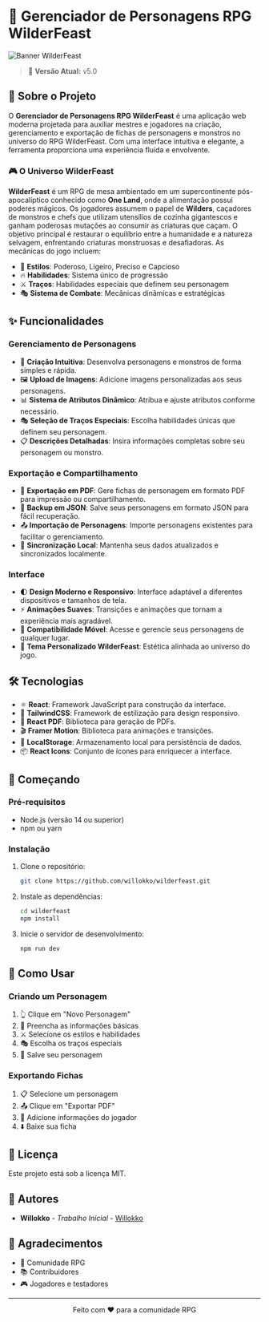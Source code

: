 # 🎲 Gerenciador de Personagens RPG WilderFeast

![Banner WilderFeast](https://i.pinimg.com/736x/87/b8/41/87b8415cb5e53c7f0c6c168b0547824d.jpg)

> 🚀 **Versão Atual:** v5.0

## 🌟 Sobre o Projeto

O **Gerenciador de Personagens RPG WilderFeast** é uma aplicação web moderna projetada para auxiliar mestres e jogadores na criação, gerenciamento e exportação de fichas de personagens e monstros no universo do RPG WilderFeast. Com uma interface intuitiva e elegante, a ferramenta proporciona uma experiência fluida e envolvente.

### 🎮 O Universo WilderFeast

**WilderFeast** é um RPG de mesa ambientado em um supercontinente pós-apocalíptico conhecido como **One Land**, onde a alimentação possui poderes mágicos. Os jogadores assumem o papel de **Wilders**, caçadores de monstros e chefs que utilizam utensílios de cozinha gigantescos e ganham poderosas mutações ao consumir as criaturas que caçam. O objetivo principal é restaurar o equilíbrio entre a humanidade e a natureza selvagem, enfrentando criaturas monstruosas e desafiadoras. As mecânicas do jogo incluem:

- 🎯 **Estilos**: Poderoso, Ligeiro, Preciso e Capcioso
- 🔥 **Habilidades**: Sistema único de progressão
- ⚔️ **Traços**: Habilidades especiais que definem seu personagem
- 🎭 **Sistema de Combate**: Mecânicas dinâmicas e estratégicas

## ✨ Funcionalidades

### Gerenciamento de Personagens

- 📝 **Criação Intuitiva**: Desenvolva personagens e monstros de forma simples e rápida.
- 🖼️ **Upload de Imagens**: Adicione imagens personalizadas aos seus personagens.
- 📊 **Sistema de Atributos Dinâmico**: Atribua e ajuste atributos conforme necessário.
- 🎭 **Seleção de Traços Especiais**: Escolha habilidades únicas que definem seu personagem.
- 📋 **Descrições Detalhadas**: Insira informações completas sobre seu personagem ou monstro.

### Exportação e Compartilhamento

- 📄 **Exportação em PDF**: Gere fichas de personagem em formato PDF para impressão ou compartilhamento.
- 💾 **Backup em JSON**: Salve seus personagens em formato JSON para fácil recuperação.
- 📤 **Importação de Personagens**: Importe personagens existentes para facilitar o gerenciamento.
- 🔄 **Sincronização Local**: Mantenha seus dados atualizados e sincronizados localmente.

### Interface

- 🌓 **Design Moderno e Responsivo**: Interface adaptável a diferentes dispositivos e tamanhos de tela.
- ⚡ **Animações Suaves**: Transições e animações que tornam a experiência mais agradável.
- 📱 **Compatibilidade Móvel**: Acesse e gerencie seus personagens de qualquer lugar.
- 🎨 **Tema Personalizado WilderFeast**: Estética alinhada ao universo do jogo.

## 🛠️ Tecnologias

- ⚛️ **React**: Framework JavaScript para construção da interface.
- 🎨 **TailwindCSS**: Framework de estilização para design responsivo.
- 📄 **React PDF**: Biblioteca para geração de PDFs.
- 🎬 **Framer Motion**: Biblioteca para animações e transições.
- 💾 **LocalStorage**: Armazenamento local para persistência de dados.
- 📦 **React Icons**: Conjunto de ícones para enriquecer a interface.

## 🚀 Começando

### Pré-requisitos

- Node.js (versão 14 ou superior)
- npm ou yarn

### Instalação

1. Clone o repositório:

   ```bash
   git clone https://github.com/willokko/wilderfeast.git
   ```

2. Instale as dependências:

   ```bash
   cd wilderfeast
   npm install
   ```

3. Inicie o servidor de desenvolvimento:

   ```bash
   npm run dev
   ```

## 📖 Como Usar

### Criando um Personagem

1. 👆 Clique em "Novo Personagem"
2. 📝 Preencha as informações básicas
3. ⚔️ Selecione os estilos e habilidades
4. 🎭 Escolha os traços especiais
5. 💾 Salve seu personagem

### Exportando Fichas

1. 📋 Selecione um personagem
2. 📤 Clique em "Exportar PDF"
3. 📝 Adicione informações do jogador
4. ⬇️ Baixe sua ficha

## 📜 Licença

Este projeto está sob a licença MIT.

## 👥 Autores

* **Willokko** - *Trabalho Inicial* - [Willokko](https://github.com/willokko)

## 🙏 Agradecimentos

* 🎲 Comunidade RPG
* 📚 Contribuidores
* 🎮 Jogadores e testadores

---

<p align="center">
  Feito com ❤️ para a comunidade RPG
</p>

